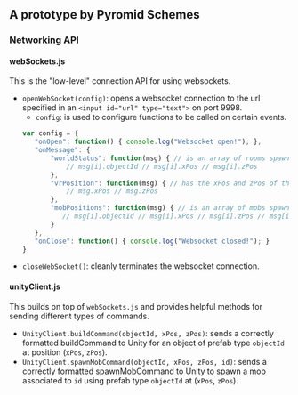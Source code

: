 # <NAME>
## A prototype by Pyromid Schemes

### Networking API

#### webSockets.js

This is the "low-level" connection API for using websockets.
- `openWebSocket(config)`: opens a websocket connection to the url specified in an `<input id="url" type="text">` on port 9998.
  - `config`: is used to configure functions to be called on certain events.
  ```javascript
  var config = {
 	 "onOpen": function() { console.log("Websocket open!"); },
 	 "onMessage": {
 		 "worldStatus": function(msg) { // is an array of rooms spawned in the Unity world
 			 // msg[i].objectId // msg[i].xPos // msg[i].zPos
 		 },
 		 "vrPosition": function(msg) { // has the xPos and zPos of the VR player at 30Hz
 			 // msg.xPos // msg.zPos
 		 },
		 "mobPositions": function(msg) { // is an array of mobs spawned in the unity world
		 	// msg[i].objectId // msg[i].xPos // msg[i].zPos // msg[i].id
		 }
 	 },
 	 "onClose": function() { console.log("Websocket closed!"); }
  }
  ```
- `closeWebSocket()`: cleanly terminates the websocket connection.

#### unityClient.js

This builds on top of `webSockets.js` and provides helpful methods for sending different types of commands.
- `UnityClient.buildCommand(objectId, xPos, zPos)`: sends a correctly formatted buildCommand to Unity for an object of prefab type `objectId` at position (`xPos`, `zPos`).
- `UnityClient.spawnMobCommand(objectId, xPos, zPos, id)`: sends a correctly formatted spawnMobCommand to Unity to spawn a mob associated to `id` using prefab type `objectId` at (`xPos`, `zPos`).
